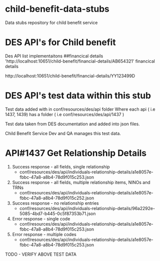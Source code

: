 # child-benefit-data-stubs

Data stubs repository for child benefit service


# DES API's for Child benefit
 
Des API list implementaitons
##financical details
'http://localhost:10651/child-benefit/financial-details/AB654321'
 financical details 


http://localhost:10651/child-benefit/financial-details/YY123499D

# DES API's test data within this stub

Test data added with in conf/resources/des/api folder
Where each api ( i.e 1437, 1439) has a folder ( i.e conf/resources/des/api/1437 )

Test data taken from DES documentation and added into json files.

Child Benefit Service Dev and QA manages this test data.





# API#1437 Get Relationship Details
1. Success response - all fields, single relationship
   - conf/resources/des/api/individuals-relationship-details/a1e8057e-fbbc-47a8-a8b4-78d9f015c253.json
2. Success response - all fields, multiple relationship items, NINOs and TRNs
   - conf/resources/des/api/individuals-relationship-details/a1e8057e-fbbc-47a8-a8b4-78d9f015c252.json
3. Success response - no relationship entries
   - conf/resources/des/api/individuals-relationship-details/96a2292e-5085-4bd7-b445-0c5f87353b71.json
4. Error response - single code
   - conf/resources/des/api/individuals-relationship-details/a1e8057e-fbbc-47a8-a8b4-78d9f015c253.json
5. Error response - multiple codes
   - conf/resources/des/api/individuals-relationship-details/a1e8057e-fbbc-47a8-a8b4-78d9f015c253.json


  TODO - VERIFY ABOVE TEST DATA